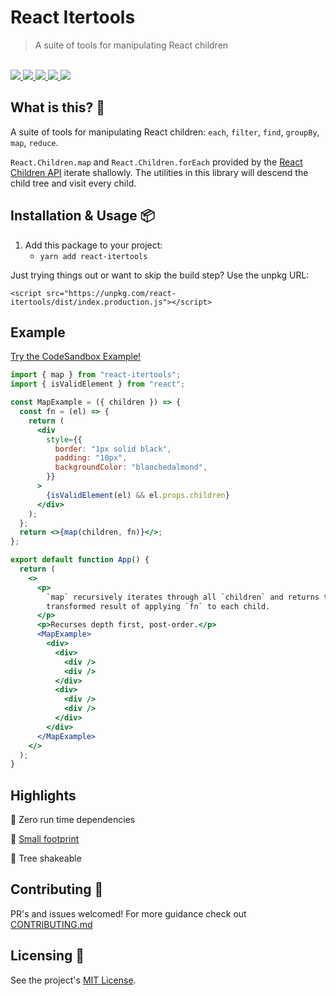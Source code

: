 # React Itertools

<blockquote>A suite of tools for manipulating React children</blockquote>

<br />

<a href="https://www.npmjs.com/package/react-itertools">
  <img src="https://img.shields.io/npm/v/react-itertools.svg">
</a>
<a href="https://github.com/tatethurston/react-itertools/blob/master/LICENSE">
  <img src="https://img.shields.io/npm/l/react-itertools.svg">
</a>
<a href="https://bundlephobia.com/result?p=react-itertools">
  <img src="https://img.shields.io/bundlephobia/minzip/react-itertools">
</a>
<a href="https://www.npmjs.com/package/react-itertools">
  <img src="https://img.shields.io/npm/dy/react-itertools.svg">
</a>
<a href="https://github.com/tatethurston/react-itertools/actions/workflows/ci.yml">
  <img src="https://github.com/tatethurston/react-itertools/actions/workflows/ci.yml/badge.svg">
</a>

## What is this? 🧐

A suite of tools for manipulating React children: `each`, `filter`, `find`, `groupBy`, `map`, `reduce`.

`React.Children.map` and `React.Children.forEach` provided by the [React Children API](https://reactjs.org/docs/react-api.html#reactchildren) iterate shallowly. The utilities in this library will descend the child tree and visit every child.

## Installation & Usage 📦

1. Add this package to your project:
   - `yarn add react-itertools`

Just trying things out or want to skip the build step? Use the unpkg URL:

```
<script src="https://unpkg.com/react-itertools/dist/index.production.js"></script>
```

## Example

[Try the CodeSandbox Example!](https://codesandbox.io/s/flamboyant-nightingale-yvirv?file=/src/App.js)

```jsx
import { map } from "react-itertools";
import { isValidElement } from "react";

const MapExample = ({ children }) => {
  const fn = (el) => {
    return (
      <div
        style={{
          border: "1px solid black",
          padding: "10px",
          backgroundColor: "blanchedalmond",
        }}
      >
        {isValidElement(el) && el.props.children}
      </div>
    );
  };
  return <>{map(children, fn)}</>;
};

export default function App() {
  return (
    <>
      <p>
        `map` recursively iterates through all `children` and returns the
        transformed result of applying `fn` to each child.
      </p>
      <p>Recurses depth first, post-order.</p>
      <MapExample>
        <div>
          <div>
            <div />
            <div />
          </div>
          <div>
            <div />
            <div />
          </div>
        </div>
      </MapExample>
    </>
  );
}
```

## Highlights

🎁 Zero run time dependencies

🦶 [Small footprint](https://bundlephobia.com/result?p=react-itertools)

🌲 Tree shakeable

## Contributing 👫

PR's and issues welcomed! For more guidance check out [CONTRIBUTING.md](https://github.com/tatethurston/react-itertools/blob/master/CONTRIBUTING.md)

## Licensing 📃

See the project's [MIT License](https://github.com/tatethurston/react-itertools/blob/master/LICENSE).

```

```
